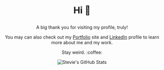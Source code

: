 # <p align="center">Hi :wave:</p> 

<p align="center">
   A big thank you for visiting my profile, truly!
</p>
<p align="center">
  You may can also check out my <a href="https://strudelandcoffee.github.io/react-portfolio/" target="_blank">Portfolio</a> site and <a href="https://www.linkedin.com/in/stevie-trudell-atx/" target="_blank">LinkedIn</a> profile to learn more about me and my work.
</p>
<p align="center">
  Stay weird. :coffee:
</p>

<p align="center">
  <img src="https://github-readme-stats.vercel.app/api?username=strudelAndCoffee&show_icons=true&hide=stars&theme=codeSTACKr" alt="Stevie's GitHub Stats">
</p>
